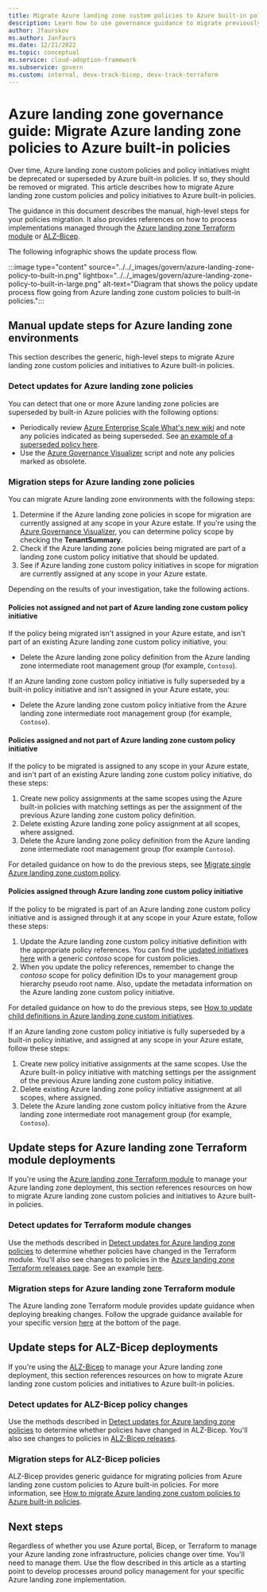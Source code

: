 ```yaml
---
title: Migrate Azure landing zone custom policies to Azure built-in policies
description: Learn how to use governance guidance to migrate previously deployed Azure landing zone policies to Azure built-in policies.
author: Jfaurskov
ms.author: Janfaurs
ms.date: 12/21/2022
ms.topic: conceptual
ms.service: cloud-adoption-framework
ms.subservice: govern
ms.custom: internal, devx-track-bicep, devx-track-terraform
---
```


# Azure landing zone governance guide: Migrate Azure landing zone policies to Azure built-in policies

Over time, Azure landing zone custom policies and policy initiatives might be deprecated or superseded by Azure built-in policies. If so, they should be removed or migrated. This article describes how to migrate Azure landing zone custom policies and policy initiatives to Azure built-in policies.

The guidance in this document describes the manual, high-level steps for your policies migration. It also provides references on how to process implementations managed through the [Azure landing zone Terraform module](#update-steps-for-azure-landing-zone-terraform-module-deployments) or [ALZ-Bicep](#update-steps-for-alz-bicep-deployments).

The following infographic shows the update process flow.

:::image type="content" source="../../_images/govern/azure-landing-zone-policy-to-built-in.png" lightbox="../../_images/govern/azure-landing-zone-policy-to-built-in-large.png" alt-text="Diagram that shows the policy update process flow going from Azure landing zone custom policies to built-in policies.":::

## Manual update steps for Azure landing zone environments

This section describes the generic, high-level steps to migrate Azure landing zone custom policies and initiatives to Azure built-in policies.

### Detect updates for Azure landing zone policies

You can detect that one or more Azure landing zone policies are superseded by built-in Azure policies with the following options:

- Periodically review [Azure Enterprise Scale What's new wiki](https://github.com/Azure/Enterprise-Scale/wiki/Whats-new) and note any policies indicated as being superseded. See [an example of a superseded policy here](https://github.com/Azure/Enterprise-Scale/wiki/Whats-new#policy-13).
- Use the [Azure Governance Visualizer](https://github.com/JulianHayward/Azure-MG-Sub-Governance-Reporting) script and note any policies marked as obsolete.

### Migration steps for Azure landing zone policies

You can migrate Azure landing zone environments with the following steps:

1. Determine if the Azure landing zone policies in scope for migration are currently assigned at any scope in your Azure estate. If you're using the [Azure Governance Visualizer](https://github.com/JulianHayward/Azure-MG-Sub-Governance-Reporting), you can determine policy scope by checking the **TenantSummary**.
1. Check if the Azure landing zone policies being migrated are part of a landing zone custom policy initiative that should be updated.
1. See if Azure landing zone custom policy initiatives in scope for migration are currently assigned at any scope in your Azure estate.

Depending on the results of your investigation, take the following actions.

#### Policies not assigned and not part of Azure landing zone custom policy initiative

If the policy being migrated isn't assigned in your Azure estate, and isn't part of an existing Azure landing zone custom policy initiative, you:

- Delete the Azure landing zone policy definition from the Azure landing zone intermediate root management group (for example, `Contoso`).

If an Azure landing zone custom policy initiative is fully superseded by a built-in policy initiative and isn't assigned in your Azure estate, you:

- Delete the Azure landing zone custom policy initiative from the Azure landing zone intermediate root management group (for example, `Contoso`).

#### Policies assigned and not part of Azure landing zone custom policy initiative

If the policy to be migrated is assigned to any scope in your Azure estate, and isn't part of an existing Azure landing zone custom policy initiative, do these steps:

1. Create new policy assignments at the same scopes using the Azure built-in policies with matching settings as per the assignment of the previous Azure landing zone custom policy definition.
1. Delete existing Azure landing zone policy assignment at all scopes, where assigned.
1. Delete the Azure landing zone policy definition from the Azure landing zone intermediate root management group (for example `Contoso`).

For detailed guidance on how to do the previous steps, see [Migrate single Azure landing zone custom policy](https://github.com/Azure/Enterprise-Scale/wiki/Migrate-ALZ-Policies-to-Built%E2%80%90in#migrate-single-alz-custom-policy-to-built-in-policy).

#### Policies assigned through Azure landing zone custom policy initiative

If the policy to be migrated is part of an Azure landing zone custom policy initiative and is assigned through it at any scope in your Azure estate, follow these steps:

1. Update the Azure landing zone custom policy initiative definition with the appropriate policy references. You can find the [updated initiatives here](https://github.com/Azure/Enterprise-Scale/tree/main/src/resources/Microsoft.Authorization/policySetDefinitions) with a generic *contoso* scope for custom policies.
1. When you update the policy references, remember to change the *contoso* scope for policy definition IDs to your management group hierarchy pseudo root name. Also, update the metadata information on the Azure landing zone custom policy initiative.

For detailed guidance on how to do the previous steps, see [How to update child definitions in Azure landing zone custom initiatives](https://github.com/Azure/Enterprise-Scale/wiki/Migrate-ALZ-Policies-to-Built%E2%80%90in#how-to-update-child-definitions-in-alz-custom-initiatives).

If an Azure landing zone custom policy initiative is fully superseded by a built-in policy initiative, and assigned at any scope in your Azure estate, follow these steps:

1. Create new policy initiative assignments at the same scopes. Use the Azure built-in policy initiative with matching settings per the assignment of the previous Azure landing zone custom policy initiative.
1. Delete existing Azure landing zone policy initiative assignment at all scopes, where assigned.
1. Delete the Azure landing zone custom policy initiative from the Azure landing zone intermediate root management group (for example, `Contoso`).

## Update steps for Azure landing zone Terraform module deployments

If you're using the [Azure landing zone Terraform module](https://github.com/Azure/terraform-azurerm-caf-enterprise-scale) to manage your Azure landing zone deployment, this section references resources on how to migrate Azure landing zone custom policies and initiatives to Azure built-in policies.

### Detect updates for Terraform module changes

Use the methods described in [Detect updates for Azure landing zone policies](#detect-updates-for-azure-landing-zone-policies) to determine whether policies have changed in the Terraform module. You'll also see changes to policies in the [Azure landing zone Terraform releases page](https://github.com/Azure/terraform-azurerm-caf-enterprise-scale/releases). See an example [here](https://github.com/Azure/terraform-azurerm-caf-enterprise-scale/releases/tag/v2.3.0).

### Migration steps for Azure landing zone Terraform module

The Azure landing zone Terraform module provides update guidance when deploying breaking changes. Follow the upgrade guidance available for your specific version [here](https://aka.ms/alz/tf/upgrade) at the bottom of the page.

## Update steps for ALZ-Bicep deployments

If you're using the [ALZ-Bicep](https://github.com/Azure/alz-bicep) to manage your Azure landing zone deployment, this section references resources on how to migrate Azure landing zone custom policies and initiatives to Azure built-in policies.

### Detect updates for ALZ-Bicep policy changes

Use the methods described in [Detect updates for Azure landing zone policies](#detect-updates-for-azure-landing-zone-policies) to determine whether policies have changed in ALZ-Bicep. You'll also see changes to policies in [ALZ-Bicep releases](https://github.com/Azure/ALZ-Bicep/releases).

### Migration steps for ALZ-Bicep policies

ALZ-Bicep provides generic guidance for migrating policies from Azure landing zone custom policies to Azure built-in policies. For more information, see [How to migrate Azure landing zone custom policies to Azure built-in policies](https://github.com/Azure/ALZ-Bicep/wiki/PolicyDeepDive#how-to-migrate-alz-custom-policies-to-azure-built-in-policies).

## Next steps

Regardless of whether you use Azure portal, Bicep, or Terraform to manage your Azure landing zone infrastructure, policies change over time. You'll need to manage them. Use the flow described in this article as a starting point to develop processes around policy management for your specific Azure landing zone implementation.
